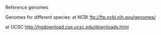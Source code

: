 Reference genomes

Genomes for different species:
at NCBI
ftp://ftp.ncbi.nih.gov/genomes/

at UCSC
http://hgdownload.cse.ucsc.edu/downloads.html

